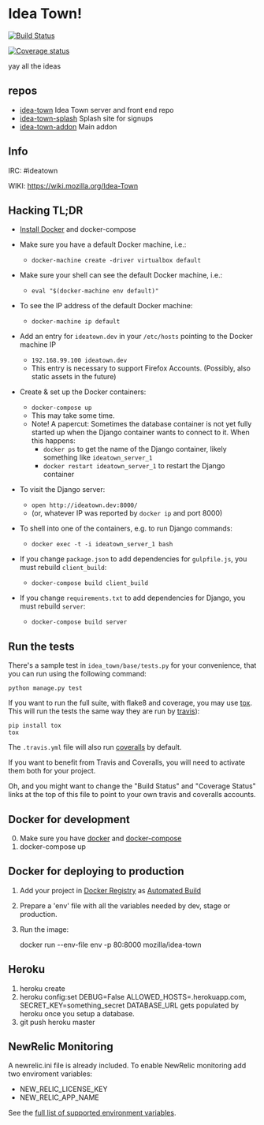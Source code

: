 Idea Town!
==========

[![Build Status](https://img.shields.io/travis/mozilla/idea-town/master.svg)](https://travis-ci.org/mozilla/idea-town)

[![Coverage status](https://img.shields.io/coveralls/mozilla/idea-town/master.svg)](https://coveralls.io/r/mozilla/idea-town)

yay all the ideas

## repos
* [idea-town](https://github.com/mozilla/idea-town/) Idea Town server and front end repo
* [idea-town-splash](https://github.com/mozilla/idea-town-splash/) Splash site for signups
* [idea-town-addon](https://github.com/mozilla/idea-town-addon/) Main addon

## Info
IRC: #ideatown

WIKI: https://wiki.mozilla.org/Idea-Town

## Hacking TL;DR

* [Install Docker](http://docs.docker.com/mac/started/) and docker-compose

* Make sure you have a default Docker machine, i.e.:
  * `docker-machine create -driver virtualbox default`

* Make sure your shell can see the default Docker machine, i.e.:
  * `eval "$(docker-machine env default)"`

* To see the IP address of the default Docker machine:
  * `docker-machine ip default`

* Add an entry for `ideatown.dev` in your `/etc/hosts` pointing to the Docker machine IP
  * `192.168.99.100 ideatown.dev`
  * This entry is necessary to support Firefox Accounts. (Possibly, also static
    assets in the future)

* Create & set up the Docker containers:
  * `docker-compose up`
  * This may take some time.
  * Note! A papercut: Sometimes the database container is not yet fully started
    up when the Django container wants to connect to it. When this happens:
    * `docker ps` to get the name of the Django container, likely something like `ideatown_server_1`
    * `docker restart ideatown_server_1` to restart the Django container

* To visit the Django server:
  * `open http://ideatown.dev:8000/`
  * (or, whatever IP was reported by `docker ip` and port 8000)

* To shell into one of the containers, e.g. to run Django commands:
  * `docker exec -t -i ideatown_server_1 bash`

* If you change `package.json` to add dependencies for `gulpfile.js`, you must rebuild `client_build`:
  * `docker-compose build client_build`

* If you change `requirements.txt` to add dependencies for Django, you must rebuild `server`:
  * `docker-compose build server`

[dc-bug]: https://github.com/docker/compose/issues/374

Run the tests
-------------

There's a sample test in `idea_town/base/tests.py` for your convenience, that
you can run using the following command:

    python manage.py test

If you want to run the full suite, with flake8 and coverage, you may use
[tox](https://testrun.org/tox/latest/). This will run the tests the same way
they are run by [travis](https://travis-ci.org)):

    pip install tox
    tox

The `.travis.yml` file will also run [coveralls](https://coveralls.io) by
default.

If you want to benefit from Travis and Coveralls, you will need to activate
them both for your project.

Oh, and you might want to change the "Build Status" and "Coverage Status" links
at the top of this file to point to your own travis and coveralls accounts.


Docker for development
----------------------

0. Make sure you have [docker](https://docker.io) and [docker-compose](https://github.com/docker/compose)
1. docker-compose up


Docker for deploying to production
-----------------------------------

1. Add your project in [Docker Registry](https://registry.hub.docker.com/) as [Automated Build](http://docs.docker.com/docker-hub/builds/)
2. Prepare a 'env' file with all the variables needed by dev, stage or production.
3. Run the image:

    docker run --env-file env -p 80:8000 mozilla/idea-town

Heroku
------
1. heroku create
2. heroku config:set DEBUG=False ALLOWED_HOSTS=<foobar>.herokuapp.com, SECRET_KEY=something_secret
   DATABASE_URL gets populated by heroku once you setup a database.
3. git push heroku master


NewRelic Monitoring
-------------------

A newrelic.ini file is already included. To enable NewRelic monitoring
add two enviroment variables:

 - NEW_RELIC_LICENSE_KEY
 - NEW_RELIC_APP_NAME

See the [full list of supported environment variables](https://docs.newrelic.com/docs/agents/python-agent/installation-configuration/python-agent-configuration#environment-variables).
